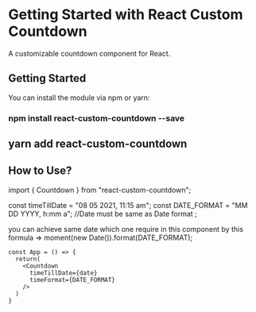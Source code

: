 # Getting Started with React Custom Countdown

A customizable countdown component for React.

## Getting Started

You can install the module via npm or yarn:

### npm install react-custom-countdown --save

## yarn add react-custom-countdown

## How to Use?

import { Countdown } from "react-custom-countdown";

const timeTillDate = "08 05 2021, 11:15 am";
const DATE_FORMAT = "MM DD YYYY, h:mm a"; //Date must be same as Date format ;

you can achieve same date which one require in this component by this formula => moment(new Date()).format(DATE_FORMAT);

```
const App = () => {
  return(
    <Countdown
      timeTillDate={date}
      timeFormat={DATE_FORMAT}
    />
  )
}

